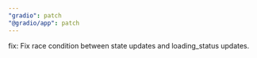 ```yaml
---
"gradio": patch
"@gradio/app": patch
---
```


fix: Fix race condition between state updates and loading_status updates.
